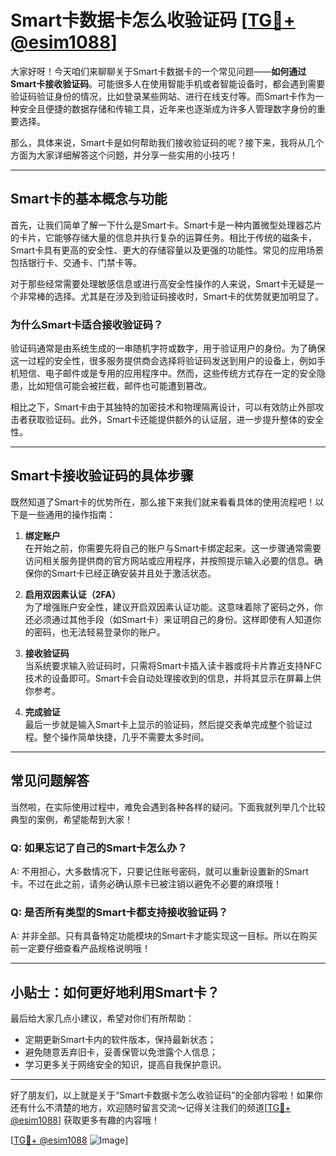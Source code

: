 # Smart卡数据卡怎么收验证码 [[TG💪+ @esim1088](https://t.me/s/esim1088)]

大家好呀！今天咱们来聊聊关于Smart卡数据卡的一个常见问题——**如何通过Smart卡接收验证码**。可能很多人在使用智能手机或者智能设备时，都会遇到需要验证码验证身份的情况，比如登录某些网站、进行在线支付等。而Smart卡作为一种安全且便捷的数据存储和传输工具，近年来也逐渐成为许多人管理数字身份的重要选择。

那么，具体来说，Smart卡是如何帮助我们接收验证码的呢？接下来，我将从几个方面为大家详细解答这个问题，并分享一些实用的小技巧！

---

## Smart卡的基本概念与功能

首先，让我们简单了解一下什么是Smart卡。Smart卡是一种内置微型处理器芯片的卡片，它能够存储大量的信息并执行复杂的运算任务。相比于传统的磁条卡，Smart卡具有更高的安全性、更大的存储容量以及更强的功能性。常见的应用场景包括银行卡、交通卡、门禁卡等。

对于那些经常需要处理敏感信息或进行高安全性操作的人来说，Smart卡无疑是一个非常棒的选择。尤其是在涉及到验证码接收时，Smart卡的优势就更加明显了。

### 为什么Smart卡适合接收验证码？

验证码通常是由系统生成的一串随机字符或数字，用于验证用户的身份。为了确保这一过程的安全性，很多服务提供商会选择将验证码发送到用户的设备上，例如手机短信、电子邮件或是专用的应用程序中。然而，这些传统方式存在一定的安全隐患，比如短信可能会被拦截，邮件也可能遭到篡改。

相比之下，Smart卡由于其独特的加密技术和物理隔离设计，可以有效防止外部攻击者获取验证码。此外，Smart卡还能提供额外的认证层，进一步提升整体的安全性。

---

## Smart卡接收验证码的具体步骤

既然知道了Smart卡的优势所在，那么接下来我们就来看看具体的使用流程吧！以下是一些通用的操作指南：

1. **绑定账户**  
   在开始之前，你需要先将自己的账户与Smart卡绑定起来。这一步骤通常需要访问相关服务提供商的官方网站或应用程序，并按照提示输入必要的信息。确保你的Smart卡已经正确安装并且处于激活状态。

2. **启用双因素认证（2FA）**  
   为了增强账户安全性，建议开启双因素认证功能。这意味着除了密码之外，你还必须通过其他手段（如Smart卡）来证明自己的身份。这样即使有人知道你的密码，也无法轻易登录你的账户。

3. **接收验证码**  
   当系统要求输入验证码时，只需将Smart卡插入读卡器或将卡片靠近支持NFC技术的设备即可。Smart卡会自动处理接收到的信息，并将其显示在屏幕上供你参考。

4. **完成验证**  
   最后一步就是输入Smart卡上显示的验证码，然后提交表单完成整个验证过程。整个操作简单快捷，几乎不需要太多时间。

---

## 常见问题解答

当然啦，在实际使用过程中，难免会遇到各种各样的疑问。下面我就列举几个比较典型的案例，希望能帮到大家！

### Q: 如果忘记了自己的Smart卡怎么办？
A: 不用担心，大多数情况下，只要记住账号密码，就可以重新设置新的Smart卡。不过在此之前，请务必确认原卡已被注销以避免不必要的麻烦哦！

### Q: 是否所有类型的Smart卡都支持接收验证码？
A: 并非全部。只有具备特定功能模块的Smart卡才能实现这一目标。所以在购买前一定要仔细查看产品规格说明哦！

---

## 小贴士：如何更好地利用Smart卡？

最后给大家几点小建议，希望对你们有所帮助：

- 定期更新Smart卡内的软件版本，保持最新状态；
- 避免随意丢弃旧卡，妥善保管以免泄露个人信息；
- 学习更多关于网络安全的知识，提高自我保护意识。

---

好了朋友们，以上就是关于“Smart卡数据卡怎么收验证码”的全部内容啦！如果你还有什么不清楚的地方，欢迎随时留言交流～记得关注我们的频道[[TG💪+ @esim1088](https://t.me/s/esim1088)] 获取更多有趣的内容哦！

[[TG💪+ @esim1088](https://t.me/s/esim1088) ![Image](https://i.postimg.cc/4NQfJmqS/Snipaste-2025-05-13-00-14-12.png)]